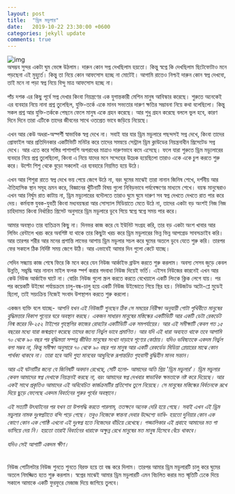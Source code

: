```yaml
---
layout: post
title:  "ড্রিম মডুলার"
date:   2019-10-22 23:30:00 +0600
categories: jekyll update
comments: true
---
```


![img](https://i.imgur.com/YzbWb2I.jpg) <br>
অসম্ভব সুন্দর একটা ঘুম ভেঙ্গে উঠলাম। দারুন কোন সপ্ন দেখছিলাম হয়তো। কিন্তু স্বপ্নে কি দেখছিলাম ছিটেফোটাও মনে পড়ছেনা এই মুহুর্তে। কিন্তু তা নিয়ে কোন আফসোস হচ্ছে না মোটেই। আগামি রাতেও নিশ্চই দারুন কোন স্বপ্ন দেখবো, তাই মনে না পড়া স্বপ্ন নিয়ে বিন্দু মাত্র আফসোস হচ্ছে না।

পাঁচ দশক এর কিছু পূর্বে সপ্ন দেখার কিংবা নিয়ন্ত্রণের এক যুগান্তকারী মেশিন মানুষ আবিস্কার করেছে। শুরুতে অনেকেই এর ব্যবহার নিয়ে নানা প্রশ্ন তুলেছিল, যুক্তি-তর্কে একে মানব সভ্যতার দারুণ ক্ষতির সম্ভাবনা নিয়ে কথা বলেছিলো। কিন্তু সকল প্রশ্ন আর যুক্তি-তর্ককে পেছনে ফেলে মানুষ একে গ্রহন করেছে। আর শুধু গ্রহন করেছে বললে ভুল হবে, কারণ দিনে দিনে তারা এটিকে তাদের জীবনের সাথে ওতপ্রেত ভাবে জড়িয়ে নিয়েছে।
<!--more-->
এখন আর কেউ অধরা-অস্পর্শী স্বাভাবিক স্বপ্ন দেখে না। সবাই যার যার ড্রিম মডুলারে পছন্দসই সপ্ন দেখে, কিংবা তাদের প্রোফাইল আর প্রতিদিনকার একটিভিটি মনিটর করে তাদের সমন্বয়ে সেন্ট্রাল ড্রিম ক্লাউডের নিয়ন্ত্রনাধীন প্রিসেটেড সপ্ন দেখে। আর এতে করে সস্তির পাশাপাশি অপরাধের মাত্রাও দারুণভাবে কমে এসেছে। ফলে যারা শুরুতে ড্রিম মড্যুলারের ব্যবহার নিয়ে প্রশ্ন তুলেছিলো, কিংবা এ নিয়ে যাদের মনে সন্দেহের উদ্রেক হয়েছিলো তারাও একে একে চুপ করতে শুরু করে। উল্টো শিশু থেকে বুড়ো সকলেই এর ব্যবহারে নিয়মিত হয়ে উঠে।

এখন আর শিশুরা রাতে স্বপ্ন দেখে ভয় পেয়ে জেগে উঠে না, বরং ঘুমের মাঝেই তারা নানান জিনিষ শেখে, দর্শনীয় আর ঐতিহাসিক স্থান সমূহ ভ্রমন করে, বিজ্ঞানের খুঁটিনাটি বিষয় গুলো নিবিড়ভাবে পর্যবেক্ষণের মাধ্যমে শেখে। বয়স্ক মানুষেরাও এখন আর নির্ঘুম রাত কাটায় না, ড্রিম মড্যুলারের বদৌলতে তারাও ঘুমে ঘুমে দারুণ সব স্বপ্ন দেখতে দেখতে রাত পার করে দেয়। কর্মব্যস্ত যুবক-যুবতী কিংবা মধ্যবয়স্করা আর সোস্যাল মিডিয়াতে মেতে উঠে না, তাদের একটা বড় অংশই নিজ নিজ চাহিদামত কিংবা নির্ধারিত প্রিসেট অনুসারে ড্রিম মডুলারে ডুবে গিয়ে স্বপ্নে স্বপ্নে সময় পার করে।

আমার অবস্থাও তার ব্যতিক্রম কিছু না। দিনভর কাজ করে যে ইউনিট সংগ্রহ করি, তার বড় একটা অংশ খাবার আর লিভিং রেন্টালে খরচ করে অবশিষ্ট যা থাকে তার কিছুটা খরচ করে ড্রিম মডুলারের ভিন্ন ভিন্ন আপগ্রেড সাবসক্রাইব করি। আর তারপর শরীর আর মনের প্রশান্তি লাভের আশায় ড্রিম মডুলার সচল করে ঘুমের অতলে ডুবে যেতে শুরু করি। তারপর ফের সকালে ঠিক নির্দিষ্ট সময় জেগে উঠি। আর এভাবেই আমার দিন গুলো কেটে যাচ্ছে।

সেদিন সন্ধ্যায় কাজ শেষে ফিরে কি মনে করে যেন নিউজ আর্কাইভ ব্রাউস করতে শুরু করলাম। অবস্য সেসব জুড়ে কেবল উন্নতি, সম্ভৃদ্ধি আর নানান মাইল ফলক স্পর্শ করার গদবাধা নিউজ দিয়েই ভর্তি। এইসব নিউজের কারনেই এখন আর কেউ নিউজ আর্কাইভ ঘাটে না। বোরিং নিউজ গুলো স্ক্রল করতে করতে বেখেয়ালে একটি লিংকে ক্লিক লেগে যায়। পর পর কয়েকটি উইন্ডো পর্যায়ক্রমে চালু-বন্ধ-চালু হয়ে একটি নিউজ উইন্ডোতে গিয়ে স্থির হয়। নিউজটড অটো-প্লে মুডেই ছিলো, তাই সয়ংক্রিয় নিজেই সংবাদ উপস্থাপন করতে শুরু করলো।

একজন ব্যক্তি বলে যাচ্ছে-
  _আপনি যখন এই নিউজটি শুনছেন ঠিক সে সময়ের নিরীক্ষা অনুযায়ী গোটা পৃথিবীতে মানুষের বুদ্ধিমত্তার বিকাশ শূন্যের ঘরে অবস্থান করছে। একজন সাধারন মানুষের মস্তিস্কের একটিভিটি আর একটি ডেটা রেকর্ডেট নিন্ম স্তরের বি-২৫২ টাইপের গৃহস্থলির কাজের রোবটের একটিভিটি এক সমপর্যায়ের। আর এই সমীক্ষাটি কেবল গত ১৫ বছরের মধ্যে যারা জন্মগ্রহণ করেছে তাদের জন্যে নির্ভুল ভাবে প্রমাণিত। আর যদি এই ধারা অব্যহত থাকে তবে আগামি ৭০ থেকে ৯০ বছর পর বুদ্ধিমত্তা সম্পন্ন জীবিত মানুষের সংখ্যা দাড়াবে শূণ্যের কোঠায়। যদিও ভবিষ্যতকে একদম নির্ভুল বলা সম্ভব না, কিন্তু সমীক্ষা অনুসারে ৭০ থেকে ৯০ বছর পর মানুষ আর একটি রেকর্ডেড মিডিয়া প্লেয়ারের মাঝে কোন পার্থক্য থাকবে না। তারা হবে আদি গুহা মানবের আধুনিকে রূপান্তরিত গৃহবাসী বুদ্ধিহীন মানব সন্তান।_

  _আর এই ঘটনাটির জন্যে যে জিনিষটি অবদান রেখেছে, সেটি হলো- আমাদের অতি প্রিয় 'ড্রিম মডুলার'। ড্রিম মডুলার কেবল আমাদের স্বপ্ন দেখাকে নিয়ন্ত্রনই করছে না, বরং আমাদের স্বপ্ন দেখবার স্বাভাবিক ক্ষমতাকে নষ্ট করে দিয়েছে। আর একই সাথে প্রকৃতিও আমাদের এই অবিবেচিত কার্জক্রমটির প্রতিশোধ তুলে নিয়েছে। সে মানুষের মস্তিস্কের বির্বতনকে রূখে দিয়ে ছুড়ে ফেলেছে একদম বিবর্তনের শুরুর পূর্বের অবস্থানে।_

  _এই সত্যটি উৎঘাটনের পর যখন তা উপলদ্ধি করতে পারলাম, ততক্ষনে অনেক দেরি হয়ে গেছে। সবাই এখন এই ড্রিম মডুলার নামক দুঃস্বপ্নটাতে বন্দি পড়ে গেছে। তবুও নিজেকে স্বান্তনা দেবার উদ্দেশ্যে ভাবি- হয়তো দুনিয়ার কোন এক কোণে কোন এক গোষ্ঠি এখনো এই দুঃস্বপ্ন হতে নিজেদের বাঁচিয়ে রেখেছে। গড্ডালিকার এই প্রবাহে আমাদের মত গা ভাসিয়ে দেয় নি। হয়তো তারাই বিবর্তনের ধারাকে অক্ষুন্ন রেখে মানুষের মত মানুষ হিসেবে বেঁচে থাকবে।_

  _যদিও সেই আশাটি একদম ক্ষীণ।_
<br>
<br>
<br>
নিউজ পোর্টালটার নিউজ শুনতে শুনতে বিরক্ত হয়ে তা বন্ধ করে দিলাম। তারপর আমার ড্রিম মডুলারটি চালু করে ঘুমের অতলে নিমজ্জিত হতে শুরু করলাম। স্বপ্নের মাঝেই আমার ড্রিম মডুলারটি এমন বিচলিত করার মত স্মৃতিটি ঢেকে দিয়ে সকালে আমাকে একটি ফুরফুরে মেজাজ দিয়ে জাগিয়ে তুলবে।
<br>
<br>
<br>
